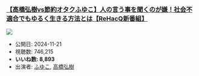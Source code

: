 ### [【高橋弘樹vs節約オタクふゆこ】人の言う事を聞くのが嫌！社会不適合でもゆるく生きる方法とは【ReHacQ新番組】](https://www.youtube.com/watch?v=10aFKGT23y0)
[![](https://img.youtube.com/vi/10aFKGT23y0/sddefault.jpg)](https://www.youtube.com/watch?v=10aFKGT23y0)
-   公開日: 2024-11-21
-   視聴数: 746,215
-   **いいね数: 8,893**
-   出演者: [ふゆこ](/rehacq_fan/people/ふゆこ "wikilink"), [高橋弘樹](/rehacq_fan/people/高橋弘樹 "wikilink")
